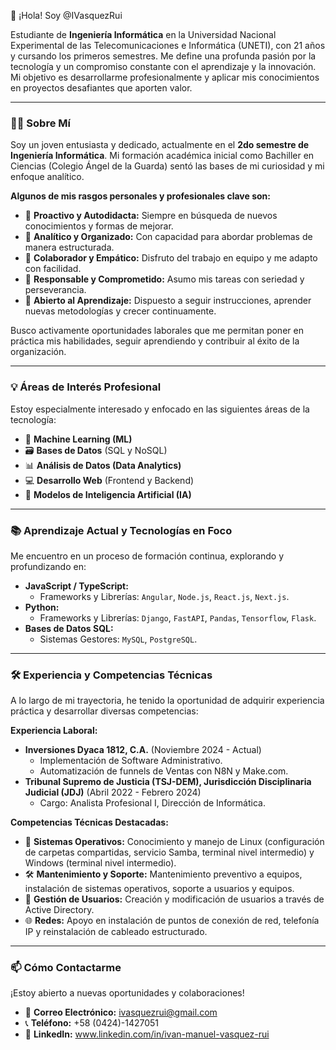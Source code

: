 👋 ¡Hola! Soy @IVasquezRui

Estudiante de **Ingeniería Informática** en la Universidad Nacional Experimental de las Telecomunicaciones e Informática (UNETI), con 21 años y cursando los primeros semestres. Me define una profunda pasión por la tecnología y un compromiso constante con el aprendizaje y la innovación. 
Mi objetivo es desarrollarme profesionalmente y aplicar mis conocimientos en proyectos desafiantes que aporten valor.

---

### 👨‍💻 Sobre Mí

Soy un joven entusiasta y dedicado, actualmente en el **2do semestre de Ingeniería Informática**. Mi formación académica inicial como Bachiller en Ciencias (Colegio Ángel de la Guarda) sentó las bases de mi curiosidad y mi enfoque analítico.

**Algunos de mis rasgos personales y profesionales clave son:**

* 🚀 **Proactivo y Autodidacta:** Siempre en búsqueda de nuevos conocimientos y formas de mejorar.
* 🧠 **Analítico y Organizado:** Con capacidad para abordar problemas de manera estructurada.
* 🤝 **Colaborador y Empático:** Disfruto del trabajo en equipo y me adapto con facilidad.
* 💪 **Responsable y Comprometido:** Asumo mis tareas con seriedad y perseverancia.
* 🌱 **Abierto al Aprendizaje:** Dispuesto a seguir instrucciones, aprender nuevas metodologías y crecer continuamente.

Busco activamente oportunidades laborales que me permitan poner en práctica mis habilidades, seguir aprendiendo y contribuir al éxito de la organización.

---

### 💡 Áreas de Interés Profesional

Estoy especialmente interesado y enfocado en las siguientes áreas de la tecnología:

* 🤖 **Machine Learning (ML)**
* 🗃️ **Bases de Datos** (SQL y NoSQL)
* 📊 **Análisis de Datos (Data Analytics)**
* 💻 **Desarrollo Web** (Frontend y Backend)
* 🧠 **Modelos de Inteligencia Artificial (IA)**

---

### 📚 Aprendizaje Actual y Tecnologías en Foco

Me encuentro en un proceso de formación continua, explorando y profundizando en:

* **JavaScript / TypeScript:**
    * Frameworks y Librerías: `Angular`, `Node.js`, `React.js`, `Next.js`.
* **Python:**
    * Frameworks y Librerías: `Django`, `FastAPI`, `Pandas`, `Tensorflow`, `Flask`.
* **Bases de Datos SQL:**
    * Sistemas Gestores: `MySQL`, `PostgreSQL`.

---

### 🛠️ Experiencia y Competencias Técnicas

A lo largo de mi trayectoria, he tenido la oportunidad de adquirir experiencia práctica y desarrollar diversas competencias:

**Experiencia Laboral:**

* **Inversiones Dyaca 1812, C.A.** (Noviembre 2024 - Actual)
    * Implementación de Software Administrativo.
    * Automatización de funnels de Ventas con N8N y Make.com.
* **Tribunal Supremo de Justicia (TSJ-DEM), Jurisdicción Disciplinaria Judicial (JDJ)** (Abril 2022 - Febrero 2024)
    * Cargo: Analista Profesional I, Dirección de Informática.

**Competencias Técnicas Destacadas:**

* 🐧 **Sistemas Operativos:** Conocimiento y manejo de Linux (configuración de carpetas compartidas, servicio Samba, terminal nivel intermedio) y Windows (terminal nivel intermedio).
* 🛠️ **Mantenimiento y Soporte:** Mantenimiento preventivo a equipos, instalación de sistemas operativos, soporte a usuarios y equipos.
* 👤 **Gestión de Usuarios:** Creación y modificación de usuarios a través de Active Directory.
* 🌐 **Redes:** Apoyo en instalación de puntos de conexión de red, telefonía IP y reinstalación de cableado estructurado.

---

### 📫 Cómo Contactarme

¡Estoy abierto a nuevas oportunidades y colaboraciones!

* 📧 **Correo Electrónico:** [ivasquezrui@gmail.com](mailto:ivasquezrui@gmail.com)
* 📞 **Teléfono:** +58 (0424)-1427051
* 🔗 **LinkedIn:** www.linkedin.com/in/ivan-manuel-vasquez-rui

